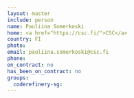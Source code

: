 ```yaml
---
layout: master
include: person
name: Pauliina Somerkoski
home: <a href="https://csc.fi/">CSC</a>
country: FI
photo:
email: pauliina.somerkoski@csc.fi
phone:
on_contract: no
has_been_on_contract: no
groups:
  coderefinery-sg:
---
```

